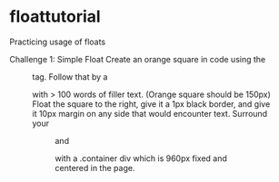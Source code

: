 floattutorial
=============

Practicing usage of floats

Challenge 1: Simple Float
Create an orange square in code using the <figure> tag. Follow that by a <p> with > 100 words of filler text.
(Orange square should be 150px)
Float the square to the right, give it a 1px black border, and give it 10px margin on any side that would encounter text.
Surround your <figure> and <p> with a .container div which is 960px fixed and centered in the page.